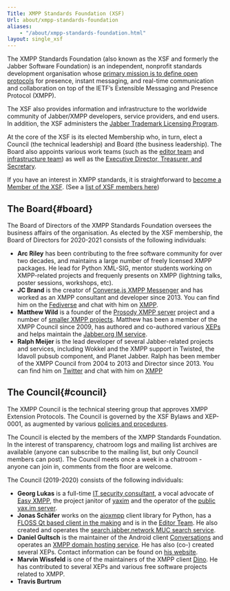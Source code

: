 ```yaml
---
Title: XMPP Standards Foundation (XSF)
Url: about/xmpp-standards-foundation
aliases:
    - "/about/xmpp-standards-foundation.html"
layout: single_xsf
---
```


The XMPP Standards Foundation (also known as the XSF and formerly the Jabber Software Foundation) is an independent, nonprofit standards development organisation whose [primary mission is to define open protocols](/about/xsf/mission) for presence, instant messaging, and real-time communication and collaboration on top of the IETF’s Extensible Messaging and Presence Protocol (XMPP).

The XSF also provides information and infrastructure to the worldwide community of Jabber/XMPP developers, service providers, and end users. In addition, the XSF administers the [Jabber Trademark Licensing Program](/about/xsf/jabber-trademark).

At the core of the XSF is its elected Membership who, in turn, elect a Council (the technical leadership) and Board (the business leadership). The Board also appoints various work teams (such as the [editor team](/about/xsf/editor-team) and [infrastructure team](/about/xsf/infrastructure-team)) as well as the [Executive Director, Treasurer, and Secretary](/about/xsf/people).

If you have an interest in XMPP standards, it is straightforward to [become a Member of the XSF](/community/membership). (See a [list of XSF members here](/about/xsf/members))

## The Board{#board}

The Board of Directors of the XMPP Standards Foundation oversees the business affairs of the organisation. As elected by the XSF membership, the Board of Directors for 2020-2021 consists of the following individuals:

- __Arc Riley__ has been contributing to the free software community for over two decades, and maintains a large number of freely licensed XMPP packages. He lead for Python XML-SIG, mentor students working on XMPP-related projects and frequenly presents on XMPP (lightning talks, poster sessions, workshops, etc).
- __JC Brand__ is the creator of [Converse.js XMPP Messenger](https://conversejs.org) and has worked as an XMPP consultant and developer since 2013. You can find him on the [Fediverse](https://mastodon.xyz/jcbrand) and chat with him on [XMPP](xmpp:jc@opkode.com).
- __Matthew Wild__ is a founder of the [Prosody XMPP server](http://prosody.im/) project and a number of [smaller XMPP projects](http://code.matthewwild.co.uk/). Matthew has been a member of the XMPP Council since 2009, has authored and co-authored various [XEPs](/extensions/) and helps maintain the [Jabber.org IM service](http://jabber.org/).
- __Ralph Meijer__ is the lead developer of several Jabber-related projects and services, including Wokkel and the XMPP support in Twisted, the Idavoll pubsub component, and Planet Jabber. Ralph has been member of the XMPP Council from 2004 to 2013 and Director since 2013. You can find him on [Twitter](http://twitter.com/ralphm) and chat with him on [XMPP](xmpp:ralphm@ik.nu)

## The Council{#council}

The XMPP Council is the technical steering group that approves XMPP Extension Protocols. The Council is governed by the XSF Bylaws and XEP-0001, as augmented by various [policies and procedures](/about/xsf/council-policies-and-procedures).

The Council is elected by the members of the XMPP Standards Foundation. In the interest of transparency, chatroom logs and mailing list archives are available (anyone can subscribe to the mailing list, but only Council members can post). The Council meets once a week in a chatroom - anyone can join in, comments from the floor are welcome.

The Council (2019-2020) consists of the following individuals:

- __Georg Lukas__ is a full-time [IT security consultant](https://rt-solutions.de/en/home-2/), a vocal advocate of [Easy XMPP](https://wiki.xmpp.org/web/Category:Easy_XMPP), the project janitor of [yaxim](https://yaxim.org) and the operator of the [public yax.im server](https://yaxim.org/yax.im/).
- __Jonas Schäfer__ works on the [aioxmpp](https://github.com/horazont/aioxmpp) client library for Python, has a [FLOSS Qt based client in the making](https://github.com/jabbercat/jabbercat) and is in the [Editor Team](/about/xsf/editor-team). He also created and operates the [search.jabber.network MUC search service](https://search.jabber.network/).
- __Daniel Gultsch__ is the maintainer of the Android client [Conversations](https://conversations.im) and operates an [XMPP domain hosting service](https://account.conversations.im/domain). He has also (co-) created several XEPs. Contact information can be found on [his website](https://gultsch.de).
- __Marvin Wissfeld__  is one of the maintainers of the XMPP client [Dino](https://dino.im/). He has contributed to several XEPs and various free software projects related to XMPP.  
- __Travis Burtrum__
